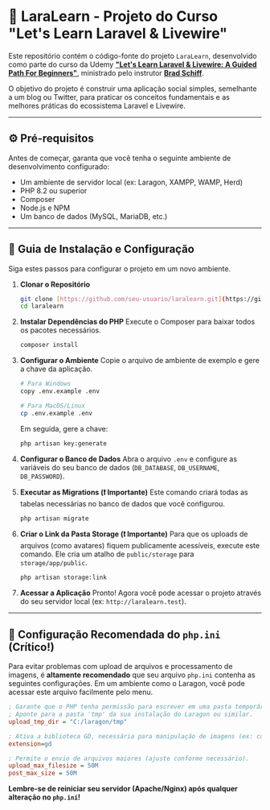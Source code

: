 # 🚀 LaraLearn - Projeto do Curso "Let's Learn Laravel & Livewire"

Este repositório contém o código-fonte do projeto `LaraLearn`, desenvolvido como parte do curso da Udemy **["Let's Learn Laravel & Livewire: A Guided Path For Beginners"](https://www.udemy.com/course/let-us-learn-laravel-a-guided-path-for-beginners/)**, ministrado pelo instrutor **[Brad Schiff](https://www.udemy.com/user/bradschiff/)**.

O objetivo do projeto é construir uma aplicação social simples, semelhante a um blog ou Twitter, para praticar os conceitos fundamentais e as melhores práticas do ecossistema Laravel e Livewire.

---

## ⚙️ Pré-requisitos

Antes de começar, garanta que você tenha o seguinte ambiente de desenvolvimento configurado:

* Um ambiente de servidor local (ex: Laragon, XAMPP, WAMP, Herd)
* PHP 8.2 ou superior
* Composer
* Node.js e NPM
* Um banco de dados (MySQL, MariaDB, etc.)

---

## 📝 Guia de Instalação e Configuração

Siga estes passos para configurar o projeto em um novo ambiente.

1.  **Clonar o Repositório**
    ```bash
    git clone [https://github.com/seu-usuario/laralearn.git](https://github.com/seu-usuario/laralearn.git)
    cd laralearn
    ```

2.  **Instalar Dependências do PHP**
    Execute o Composer para baixar todos os pacotes necessários.
    ```bash
    composer install
    ```

3.  **Configurar o Ambiente**
    Copie o arquivo de ambiente de exemplo e gere a chave da aplicação.
    ```bash
    # Para Windows
    copy .env.example .env

    # Para MacOS/Linux
    cp .env.example .env
    ```
    Em seguida, gere a chave:
    ```bash
    php artisan key:generate
    ```

4.  **Configurar o Banco de Dados**
    Abra o arquivo `.env` e configure as variáveis do seu banco de dados (`DB_DATABASE`, `DB_USERNAME`, `DB_PASSWORD`).

5.  **Executar as Migrations (❗️ Importante)**
    Este comando criará todas as tabelas necessárias no banco de dados que você configurou.
    ```bash
    php artisan migrate
    ```

6.  **Criar o Link da Pasta Storage (❗️ Importante)**
    Para que os uploads de arquivos (como avatares) fiquem publicamente acessíveis, execute este comando. Ele cria um atalho de `public/storage` para `storage/app/public`.
    ```bash
    php artisan storage:link
    ```

7.  **Acessar a Aplicação**
    Pronto! Agora você pode acessar o projeto através do seu servidor local (ex: `http://laralearn.test`).

---

## 🔧 Configuração Recomendada do `php.ini` (Crítico!)

Para evitar problemas com upload de arquivos e processamento de imagens, é **altamente recomendado** que seu arquivo `php.ini` contenha as seguintes configurações. Em um ambiente como o Laragon, você pode acessar este arquivo facilmente pelo menu.

```ini
; Garante que o PHP tenha permissão para escrever em uma pasta temporária.
; Aponte para a pasta 'tmp' da sua instalação do Laragon ou similar.
upload_tmp_dir = "C:/laragon/tmp"

; Ativa a biblioteca GD, necessária para manipulação de imagens (ex: com a library Intervention/Image).
extension=gd

; Permite o envio de arquivos maiores (ajuste conforme necessário).
upload_max_filesize = 50M
post_max_size = 50M
```

**Lembre-se de reiniciar seu servidor (Apache/Nginx) após qualquer alteração no `php.ini`!**
